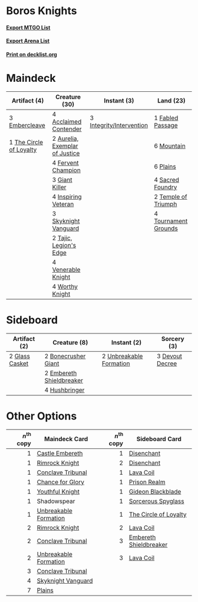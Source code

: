 # Boros Knights

#### [Export MTGO List](../collection/Boros%20Knights/Boros%20Knights.txt)
#### [Export Arena List](../collection/Boros%20Knights/Boros%20Knights_arena.txt)
#### [Print on decklist.org](http://decklist.org/?deckmain=4%09Acclaimed%20Contender%0A2%09Aurelia,%20Exemplar%20of%20Justice%0A3%09Embercleave%0A1%09Fabled%20Passage%0A4%09Fervent%20Champion%0A3%09Giant%20Killer%0A4%09Inspiring%20Veteran%0A3%09Integrity/Intervention%0A6%09Mountain%0A6%09Plains%0A4%09Sacred%20Foundry%0A3%09Skyknight%20Vanguard%0A2%09Tajic,%20Legion's%20Edge%0A2%09Temple%20of%20Triumph%0A1%09The%20Circle%20of%20Loyalty%0A4%09Tournament%20Grounds%0A4%09Venerable%20Knight%0A4%09Worthy%20Knight&deckside=2%09Bonecrusher%20Giant%0A3%09Devout%20Decree%0A2%09Embereth%20Shieldbreaker%0A2%09Glass%20Casket%0A4%09Hushbringer%0A2%09Unbreakable%20Formation)
# Maindeck

|                                           Artifact (4)                                           |                                              Creature (30)                                              |                                            Instant (3)                                            |                                           Land (23)                                           |
|--------------------------------------------------------------------------------------------------|---------------------------------------------------------------------------------------------------------|---------------------------------------------------------------------------------------------------|-----------------------------------------------------------------------------------------------|
|3 [Embercleave](http://gatherer.wizards.com/Pages/Card/Details.aspx?multiverseid=473082)          |4 [Acclaimed Contender](http://gatherer.wizards.com/Pages/Card/Details.aspx?multiverseid=472963)         |3 [Integrity/Intervention](http://gatherer.wizards.com/Pages/Card/Details.aspx?multiverseid=452977)|1 [Fabled Passage](http://gatherer.wizards.com/Pages/Card/Details.aspx?multiverseid=473206)    |
|1 [The Circle of Loyalty](http://gatherer.wizards.com/Pages/Card/Details.aspx?multiverseid=472971)|2 [Aurelia, Exemplar of Justice](http://gatherer.wizards.com/Pages/Card/Details.aspx?multiverseid=452903)|                                                                                                   |6 [Mountain](http://gatherer.wizards.com/Pages/Card/Details.aspx?multiverseid=439859)          |
|                                                                                                  |4 [Fervent Champion](http://gatherer.wizards.com/Pages/Card/Details.aspx?multiverseid=473086)            |                                                                                                   |6 [Plains](http://gatherer.wizards.com/Pages/Card/Details.aspx?multiverseid=439856)            |
|                                                                                                  |3 [Giant Killer](http://gatherer.wizards.com/Pages/Card/Details.aspx?multiverseid=472976)                |                                                                                                   |4 [Sacred Foundry](http://gatherer.wizards.com/Pages/Card/Details.aspx?multiverseid=405106)    |
|                                                                                                  |4 [Inspiring Veteran](http://gatherer.wizards.com/Pages/Card/Details.aspx?multiverseid=473156)           |                                                                                                   |2 [Temple of Triumph](http://gatherer.wizards.com/Pages/Card/Details.aspx?multiverseid=373560) |
|                                                                                                  |3 [Skyknight Vanguard](http://gatherer.wizards.com/Pages/Card/Details.aspx?multiverseid=466972)          |                                                                                                   |4 [Tournament Grounds](http://gatherer.wizards.com/Pages/Card/Details.aspx?multiverseid=473210)|
|                                                                                                  |2 [Tajic, Legion's Edge](http://gatherer.wizards.com/Pages/Card/Details.aspx?multiverseid=452954)        |                                                                                                   |                                                                                               |
|                                                                                                  |4 [Venerable Knight](http://gatherer.wizards.com/Pages/Card/Details.aspx?multiverseid=472997)            |                                                                                                   |                                                                                               |
|                                                                                                  |4 [Worthy Knight](http://gatherer.wizards.com/Pages/Card/Details.aspx?multiverseid=472998)               |                                                                                                   |                                                                                               |


# Sideboard

|                                      Artifact (2)                                       |                                           Creature (8)                                            |                                           Instant (2)                                            |                                       Sorcery (3)                                        |
|-----------------------------------------------------------------------------------------|---------------------------------------------------------------------------------------------------|--------------------------------------------------------------------------------------------------|------------------------------------------------------------------------------------------|
|2 [Glass Casket](http://gatherer.wizards.com/Pages/Card/Details.aspx?multiverseid=472977)|2 [Bonecrusher Giant](http://gatherer.wizards.com/Pages/Card/Details.aspx?multiverseid=473077)     |2 [Unbreakable Formation](http://gatherer.wizards.com/Pages/Card/Details.aspx?multiverseid=457173)|3 [Devout Decree](http://gatherer.wizards.com/Pages/Card/Details.aspx?multiverseid=466767)|
|                                                                                         |2 [Embereth Shieldbreaker](http://gatherer.wizards.com/Pages/Card/Details.aspx?multiverseid=473084)|                                                                                                  |                                                                                          |
|                                                                                         |4 [Hushbringer](http://gatherer.wizards.com/Pages/Card/Details.aspx?multiverseid=472980)           |                                                                                                  |                                                                                          |


# Other Options

|*n*<sup>th</sup> copy|                                         Maindeck Card                                          |*n*<sup>th</sup> copy|                                         Sideboard Card                                          |
|--------------------:|------------------------------------------------------------------------------------------------|--------------------:|-------------------------------------------------------------------------------------------------|
|                    1|[Castle Embereth](http://gatherer.wizards.com/Pages/Card/Details.aspx?multiverseid=473201)      |                    1|[Disenchant](http://gatherer.wizards.com/Pages/Card/Details.aspx?multiverseid=847)               |
|                    1|[Rimrock Knight](http://gatherer.wizards.com/Pages/Card/Details.aspx?multiverseid=473099)       |                    2|[Disenchant](http://gatherer.wizards.com/Pages/Card/Details.aspx?multiverseid=847)               |
|                    1|[Conclave Tribunal](http://gatherer.wizards.com/Pages/Card/Details.aspx?multiverseid=452756)    |                    1|[Lava Coil](http://gatherer.wizards.com/Pages/Card/Details.aspx?multiverseid=452858)             |
|                    1|[Chance for Glory](http://gatherer.wizards.com/Pages/Card/Details.aspx?multiverseid=452909)     |                    1|[Prison Realm](http://gatherer.wizards.com/Pages/Card/Details.aspx?multiverseid=460953)          |
|                    1|[Youthful Knight](http://gatherer.wizards.com/Pages/Card/Details.aspx?multiverseid=129790)      |                    1|[Gideon Blackblade](http://gatherer.wizards.com/Pages/Card/Details.aspx?multiverseid=463943)     |
|                    1|Shadowspear                                                                                     |                    1|[Sorcerous Spyglass](http://gatherer.wizards.com/Pages/Card/Details.aspx?multiverseid=435407)    |
|                    1|[Unbreakable Formation](http://gatherer.wizards.com/Pages/Card/Details.aspx?multiverseid=457173)|                    1|[The Circle of Loyalty](http://gatherer.wizards.com/Pages/Card/Details.aspx?multiverseid=472971) |
|                    2|[Rimrock Knight](http://gatherer.wizards.com/Pages/Card/Details.aspx?multiverseid=473099)       |                    2|[Lava Coil](http://gatherer.wizards.com/Pages/Card/Details.aspx?multiverseid=452858)             |
|                    2|[Conclave Tribunal](http://gatherer.wizards.com/Pages/Card/Details.aspx?multiverseid=452756)    |                    3|[Embereth Shieldbreaker](http://gatherer.wizards.com/Pages/Card/Details.aspx?multiverseid=473084)|
|                    2|[Unbreakable Formation](http://gatherer.wizards.com/Pages/Card/Details.aspx?multiverseid=457173)|                    3|[Lava Coil](http://gatherer.wizards.com/Pages/Card/Details.aspx?multiverseid=452858)             |
|                    3|[Conclave Tribunal](http://gatherer.wizards.com/Pages/Card/Details.aspx?multiverseid=452756)    |                     |                                                                                                 |
|                    4|[Skyknight Vanguard](http://gatherer.wizards.com/Pages/Card/Details.aspx?multiverseid=466972)   |                     |                                                                                                 |
|                    7|[Plains](http://gatherer.wizards.com/Pages/Card/Details.aspx?multiverseid=439856)               |                     |                                                                                                 |

